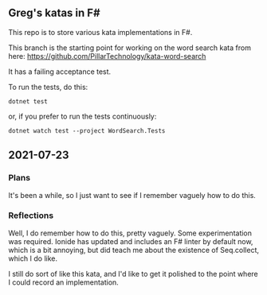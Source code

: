 
## Greg's katas in F#

This repo is to store various kata implementations in F#.

This branch is the starting point for working on the word search kata from here:
https://github.com/PillarTechnology/kata-word-search

It has a failing acceptance test.

To run the tests, do this:

```
dotnet test
```

or, if you prefer to run the tests continuously:

```
dotnet watch test --project WordSearch.Tests
```

## 2021-07-23

### Plans

It's been a while, so I just want to see if I remember vaguely how to do this.

### Reflections

Well, I do remember how to do this, pretty vaguely. Some experimentation was required.
Ionide has updated and includes an F# linter by default now, which is a bit annoying, but
did teach me about the existence of Seq.collect, which I do like.

I still do sort of like this kata, and I'd like to get it polished to the point where I
could record an implementation.